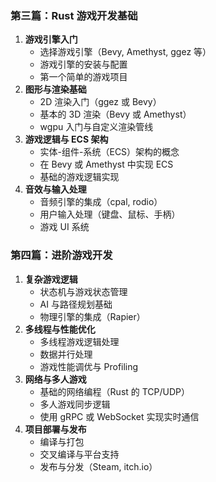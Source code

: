 ### 第三篇：Rust 游戏开发基础

1. **游戏引擎入门**
   - 选择游戏引擎（Bevy, Amethyst, ggez 等）
   - 游戏引擎的安装与配置
   - 第一个简单的游戏项目
2. **图形与渲染基础**
   - 2D 渲染入门（ggez 或 Bevy）
   - 基本的 3D 渲染（Bevy 或 Amethyst）
   - wgpu 入门与自定义渲染管线
3. **游戏逻辑与 ECS 架构**
   - 实体-组件-系统（ECS）架构的概念
   - 在 Bevy 或 Amethyst 中实现 ECS
   - 基础的游戏逻辑实现
4. **音效与输入处理**
   - 音频引擎的集成（cpal, rodio）
   - 用户输入处理（键盘、鼠标、手柄）
   - 游戏 UI 系统

### 第四篇：进阶游戏开发

1. **复杂游戏逻辑**
   - 状态机与游戏状态管理
   - AI 与路径规划基础
   - 物理引擎的集成（Rapier）
2. **多线程与性能优化**
   - 多线程游戏逻辑处理
   - 数据并行处理
   - 游戏性能调优与 Profiling
3. **网络与多人游戏**
   - 基础的网络编程（Rust 的 TCP/UDP）
   - 多人游戏同步逻辑
   - 使用 gRPC 或 WebSocket 实现实时通信
4. **项目部署与发布**
   - 编译与打包
   - 交叉编译与平台支持
   - 发布与分发（Steam, itch.io）